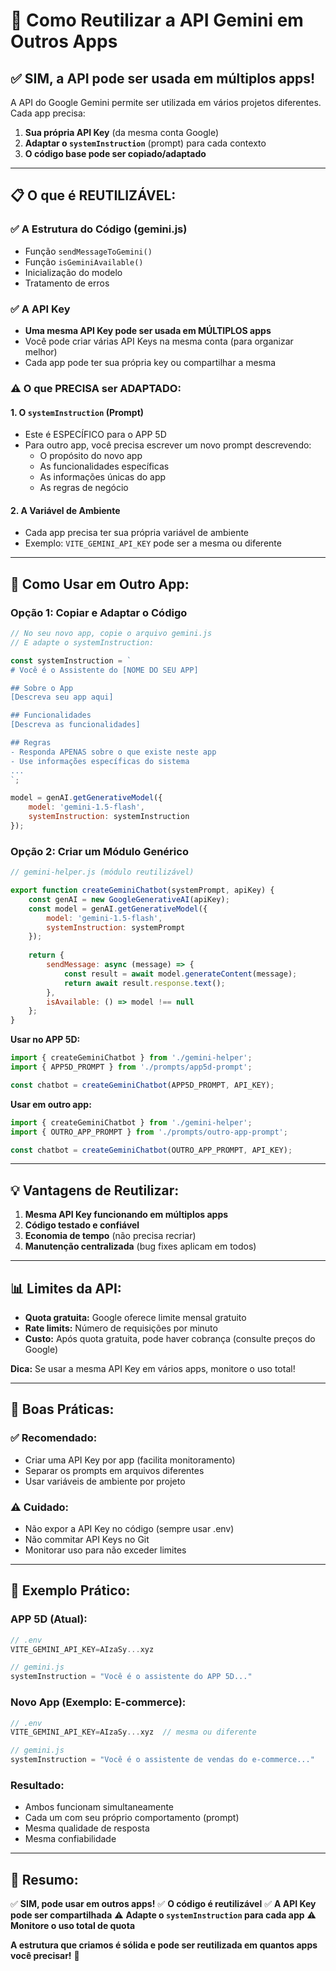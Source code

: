 # 🔄 Como Reutilizar a API Gemini em Outros Apps

## ✅ SIM, a API pode ser usada em múltiplos apps!

A API do Google Gemini permite ser utilizada em vários projetos diferentes. Cada app precisa:

1. **Sua própria API Key** (da mesma conta Google)
2. **Adaptar o `systemInstruction`** (prompt) para cada contexto
3. **O código base pode ser copiado/adaptado**

---

## 📋 O que é REUTILIZÁVEL:

### ✅ **A Estrutura do Código** (gemini.js)
- Função `sendMessageToGemini()`
- Função `isGeminiAvailable()`
- Inicialização do modelo
- Tratamento de erros

### ✅ **A API Key**
- **Uma mesma API Key pode ser usada em MÚLTIPLOS apps**
- Você pode criar várias API Keys na mesma conta (para organizar melhor)
- Cada app pode ter sua própria key ou compartilhar a mesma

### ⚠️ **O que PRECISA ser ADAPTADO:**

#### 1. **O `systemInstruction` (Prompt)**
- Este é ESPECÍFICO para o APP 5D
- Para outro app, você precisa escrever um novo prompt descrevendo:
  - O propósito do novo app
  - As funcionalidades específicas
  - As informações únicas do app
  - As regras de negócio

#### 2. **A Variável de Ambiente**
- Cada app precisa ter sua própria variável de ambiente
- Exemplo: `VITE_GEMINI_API_KEY` pode ser a mesma ou diferente

---

## 🚀 Como Usar em Outro App:

### **Opção 1: Copiar e Adaptar o Código**

```javascript
// No seu novo app, copie o arquivo gemini.js
// E adapte o systemInstruction:

const systemInstruction = `
# Você é o Assistente do [NOME DO SEU APP]

## Sobre o App
[Descreva seu app aqui]

## Funcionalidades
[Descreva as funcionalidades]

## Regras
- Responda APENAS sobre o que existe neste app
- Use informações específicas do sistema
...
`;

model = genAI.getGenerativeModel({ 
    model: 'gemini-1.5-flash',
    systemInstruction: systemInstruction
});
```

### **Opção 2: Criar um Módulo Genérico**

```javascript
// gemini-helper.js (módulo reutilizável)

export function createGeminiChatbot(systemPrompt, apiKey) {
    const genAI = new GoogleGenerativeAI(apiKey);
    const model = genAI.getGenerativeModel({
        model: 'gemini-1.5-flash',
        systemInstruction: systemPrompt
    });
    
    return {
        sendMessage: async (message) => {
            const result = await model.generateContent(message);
            return await result.response.text();
        },
        isAvailable: () => model !== null
    };
}
```

**Usar no APP 5D:**
```javascript
import { createGeminiChatbot } from './gemini-helper';
import { APP5D_PROMPT } from './prompts/app5d-prompt';

const chatbot = createGeminiChatbot(APP5D_PROMPT, API_KEY);
```

**Usar em outro app:**
```javascript
import { createGeminiChatbot } from './gemini-helper';
import { OUTRO_APP_PROMPT } from './prompts/outro-app-prompt';

const chatbot = createGeminiChatbot(OUTRO_APP_PROMPT, API_KEY);
```

---

## 💡 Vantagens de Reutilizar:

1. **Mesma API Key funcionando em múltiplos apps**
2. **Código testado e confiável**
3. **Economia de tempo** (não precisa recriar)
4. **Manutenção centralizada** (bug fixes aplicam em todos)

---

## 📊 Limites da API:

- **Quota gratuita:** Google oferece limite mensal gratuito
- **Rate limits:** Número de requisições por minuto
- **Custo:** Após quota gratuita, pode haver cobrança (consulte preços do Google)

**Dica:** Se usar a mesma API Key em vários apps, monitore o uso total!

---

## 🔐 Boas Práticas:

### ✅ **Recomendado:**
- Criar uma API Key por app (facilita monitoramento)
- Separar os prompts em arquivos diferentes
- Usar variáveis de ambiente por projeto

### ⚠️ **Cuidado:**
- Não expor a API Key no código (sempre usar .env)
- Não commitar API Keys no Git
- Monitorar uso para não exceder limites

---

## 📝 Exemplo Prático:

### **APP 5D (Atual):**
```javascript
// .env
VITE_GEMINI_API_KEY=AIzaSy...xyz

// gemini.js
systemInstruction = "Você é o assistente do APP 5D..."
```

### **Novo App (Exemplo: E-commerce):**
```javascript
// .env
VITE_GEMINI_API_KEY=AIzaSy...xyz  // mesma ou diferente

// gemini.js
systemInstruction = "Você é o assistente de vendas do e-commerce..."
```

### **Resultado:**
- Ambos funcionam simultaneamente
- Cada um com seu próprio comportamento (prompt)
- Mesma qualidade de resposta
- Mesma confiabilidade

---

## 🎯 Resumo:

✅ **SIM, pode usar em outros apps!**
✅ **O código é reutilizável**
✅ **A API Key pode ser compartilhada**
⚠️ **Adapte o `systemInstruction` para cada app**
⚠️ **Monitore o uso total de quota**

**A estrutura que criamos é sólida e pode ser reutilizada em quantos apps você precisar!** 🚀

